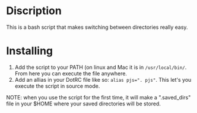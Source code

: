 # Discription
This is a bash script that makes switching between directories really easy.

# Installing
1. Add the script to your PATH (on linux and Mac it is in ```/usr/local/bin/```. From here you can execute the file anywhere.
2. Add an allias in your DotRC file like so: ```alias pjs=". pjs"```. This let's you execute the script in source mode.

NOTE: when you use the script for the first time, it will make a ".saved_dirs" file in your $HOME where your saved directories will be stored.

